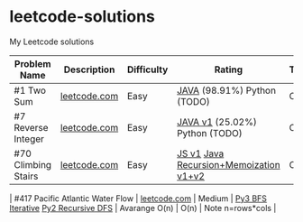 # leetcode-solutions
My Leetcode solutions

| Problem Name  | Description   | Difficulty | Rating | Time | Space | Notes |
| ------------- | ------------- | ---------- | ------ | ------ | ------ | ------ |
| #1 Two Sum  | [leetcode.com](https://leetcode.com/problems/two-sum/)  | Easy | [JAVA](solutions/0001_TwoSum.java) (98.91%) Python (TODO)  | O() | O() |  |
| #7 Reverse Integer  | [leetcode.com](https://leetcode.com/problems/reverse-integer/)  | Easy | [JAVA v1](solutions/0007_v1_ReverseInteger.java) (25.02%) Python (TODO)  |  O() | O() |  |
| #70 Climbing Stairs | [leetcode.com](https://leetcode.com/problems/climbing-stairs/)  | Easy | [JS v1](solutions/0070_climbStairsV1.js)  [Java Recursion+Memoization v1+v2](solutions/0070_climbStairsV2.java)   |  O(n) | O(n) |  |


| #417 Pacific Atlantic Water Flow | [leetcode.com](https://leetcode.com/problems/pacific-atlantic-water-flow/) |  Medium | [Py3 BFS Iterative](solutions/0417_pacific_atlantic_water_flow.py) [Py2 Recursive DFS](solutions/417_pacific_atlantic_water_flow_rec.py) | Avarange O(n)  | O(n) | Note n=rows*cols |